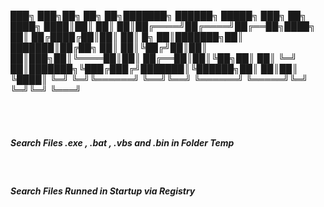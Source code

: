 
███╗   ███╗██╗     ██╗    ██╗███████╗ ██████╗ █████╗ ███╗   ██╗
████╗ ████║██║     ██║    ██║██╔════╝██╔════╝██╔══██╗████╗  ██║
██╔████╔██║██║     ██║ █╗ ██║███████╗██║     ███████║██╔██╗ ██║
██║╚██╔╝██║██║     ██║███╗██║╚════██║██║     ██╔══██║██║╚██╗██║
██║ ╚═╝ ██║███████╗╚███╔███╔╝███████║╚██████╗██║  ██║██║ ╚████║
╚═╝     ╚═╝╚══════╝ ╚══╝╚══╝ ╚══════╝ ╚═════╝╚═╝  ╚═╝╚═╝  ╚═══╝

<br><br>
<h5>Search Files .exe , .bat , .vbs and .bin in Folder Temp</h5><br>
<h5>Search Files Runned in Startup via Registry</h5>
